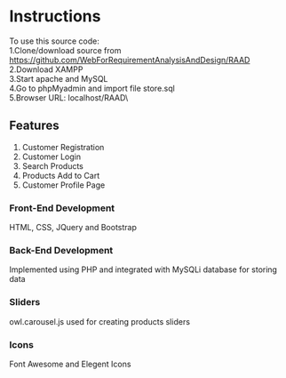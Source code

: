 # Instructions

To use this source code:\
  1.Clone/download source from https://github.com/WebForRequirementAnalysisAndDesign/RAAD \
  2.Download XAMPP\
  3.Start apache and MySQL\
  4.Go to phpMyadmin and import file store.sql\
  5.Browser URL: localhost/RAAD\

## Features

1. Customer Registration
2. Customer Login
3. Search Products
4. Products Add to Cart
5. Customer Profile Page

### Front-End Development

HTML, CSS, JQuery and Bootstrap

### Back-End Development

Implemented using PHP and integrated with MySQLi database for storing data

### Sliders

owl.carousel.js used for creating products sliders

### Icons

Font Awesome and Elegent Icons
